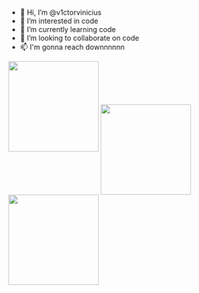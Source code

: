 - 👋 Hi, I’m @v1ctorvinicius
- 👀 I’m interested in code
- 🌱 I’m currently learning code
- 💞️ I’m looking to collaborate on code
- 📫 I'm gonna reach downnnnnn

<div>
  
  <img height="180em" src="https://github-readme-stats.vercel.app/api?username=v1ctorvinicius&show_icons=true&theme=synthwave&include_all_commits=true&count_private=true"/>
  <img height="180em" align="center" src="https://c.tenor.com/N5eQ2S5LUUEAAAAC/do-the-evolution-pearl-jam.gif"/>
  <img height="180em" src="https://github-readme-stats.vercel.app/api/top-langs/?username=v1ctor13&layout=compact&langs_count=16&theme=dark"/>
  
</div>
